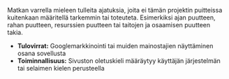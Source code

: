 Matkan varrella mieleen tulleita ajatuksia, joita ei tämän projektin puitteissa kuitenkaan määritellä tarkemmin tai toteuteta. Esimerkiksi ajan puutteen, rahan puutteen, resurssien puutteen tai taitojen ja osaamisen puutteen takia.
- **Tulovirrat:** Googlemarkkinointi tai muiden mainostajien näyttäminen osana sovellusta
- **Toiminnallisuus:** Sivuston oletuskieli määräytyy käyttäjän järjestelmän tai selaimen kielen perusteella
